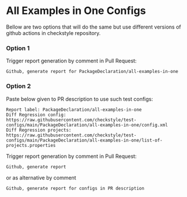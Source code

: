 # All Examples in One Configs

Bellow are two options that will do the same but use different versions
of github actions in checkstyle repository.


### Option 1
Trigger report generation by comment in Pull Request:
```
Github, generate report for PackageDeclaration/all-examples-in-one
```

### Option 2

Paste below given to PR description to use such test configs:
```
Report label: PackageDeclaration/all-examples-in-one
Diff Regression config: https://raw.githubusercontent.com/checkstyle/test-configs/main/PackageDeclaration/all-examples-in-one/config.xml
Diff Regression projects: https://raw.githubusercontent.com/checkstyle/test-configs/main/PackageDeclaration/all-examples-in-one/list-of-projects.properties
```

Trigger report generation by comment in Pull Request:
```
Github, generate report
```
or as alternative by comment
```
Github, generate report for configs in PR description
```
